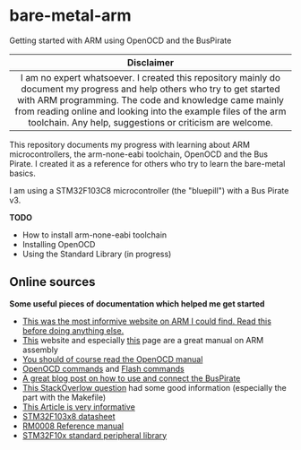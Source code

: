 # bare-metal-arm
Getting started with ARM using OpenOCD and the BusPirate

| Disclaimer |
|:----------:|
| I am no expert whatsoever. I created this repository mainly do document my progress and help others who try to get started with ARM programming. The code and knowledge came mainly from reading online and looking into the example files of the arm toolchain. Any help, suggestions or criticism are welcome. |

This repository documents my progress with learning about ARM microcontrollers,
the arm-none-eabi toolchain, OpenOCD and the Bus Pirate. I created it as a
reference for others who try to learn the bare-metal basics.

I am using a STM32F103C8 microcontroller (the "bluepill") with a
Bus Pirate v3.

**TODO**
  * How to install arm-none-eabi toolchain
  * Installing OpenOCD
  * Using the Standard Library (in progress)

## Online sources
**Some useful pieces of documentation which helped me get started**
* [This was the most informive website on ARM I could find. Read this before doing anything else.](http://www.bravegnu.org/gnu-eprog/)
* [This](https://sourceware.org/binutils/docs/as/) website and especially [this](https://sourceware.org/binutils/docs/as/ARM-Directives.html) page are a great manual on ARM assembly
* [You should of course read the OpenOCD manual](http://openocd.org/doc/pdf/openocd.pdf)
* [OpenOCD commands](http://www.openocd.org/doc/html/General-Commands.html) and [Flash commands](http://www.openocd.org/doc/html/Flash-Commands.html)
* [A great blog post on how to use and connect the BusPirate](https://research.kudelskisecurity.com/2014/05/01/jtag-debugging-made-easy-with-bus-pirate-and-openocd/)
* [This StackOverlow question](https://stackoverflow.com/questions/38033130/how-to-use-the-gdb-gnu-debugger-and-openocd-for-microcontroller-debugging-fr) had some good information (especially the part with the Makefile)
* [This Article is very informative](https://www.embedded.com/design/mcus-processors-and-socs/4007119/Building-Bare-Metal-ARM-Systems-with-GNU-Part-1--Getting-Started)
* [STM32F103x8 datasheet](https://www.st.com/resource/en/datasheet/stm32f103tb.pdf)
* [RM0008 Reference manual](https://www.st.com/content/ccc/resource/technical/document/reference_manual/59/b9/ba/7f/11/af/43/d5/CD00171190.pdf/files/CD00171190.pdf/jcr:content/translations/en.CD00171190.pdf)
* [STM32F10x standard peripheral library](https://www.st.com/content/st_com/en/products/embedded-software/mcus-embedded-software/stm32-embedded-software/stm32-standard-peripheral-libraries/stsw-stm32054.html)
